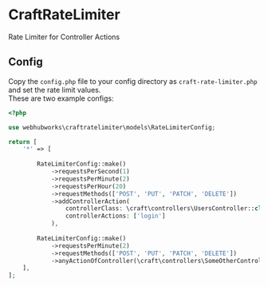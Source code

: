 # CraftRateLimiter

Rate Limiter for Controller Actions

## Config
Copy the `config.php` file to your config directory as `craft-rate-limiter.php` and set the rate limit values. \
These are two example configs:

```php
<?php

use webhubworks\craftratelimiter\models\RateLimiterConfig;

return [
    '*' => [
    
        RateLimiterConfig::make()
            ->requestsPerSecond(1)
            ->requestsPerMinute(2)
            ->requestsPerHour(20)
            ->requestMethods(['POST', 'PUT', 'PATCH', 'DELETE'])
            ->addControllerAction(
                controllerClass: \craft\controllers\UsersController::class,
                controllerActions: ['login']
            ),
            
        RateLimiterConfig::make()
            ->requestsPerMinute(2)
            ->requestMethods(['POST', 'PUT', 'PATCH', 'DELETE'])
            ->anyActionOfController(\craft\controllers\SomeOtherController::class),
    ],
];
```